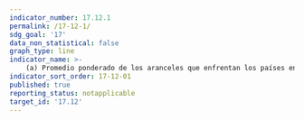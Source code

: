 ```yaml
---
indicator_number: 17.12.1
permalink: /17-12-1/
sdg_goal: '17'
data_non_statistical: false
graph_type: line
indicator_name: >-
    (a) Promedio ponderado de los aranceles que enfrentan los países en desarrollo, los países menos adelantados y los pequeños Estados insulares en desarrolloPromedio de los aranceles que enfrentan los países en desarrollo, los países menos adelantados y los pequeños Estados insulares en desarrollo
indicator_sort_order: 17-12-01
published: true
reporting_status: notapplicable
target_id: '17.12'
---
```

